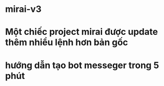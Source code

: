 # mirai-v3
# Một chiếc project mirai được update thêm nhiều lệnh hơn bản gốc
# hướng dẫn tạo bot messeger trong 5 phút
